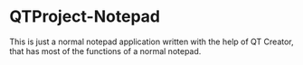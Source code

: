 # QTProject-Notepad

This is just a normal notepad application written with the help of QT Creator, that has most of the functions of a normal notepad.
